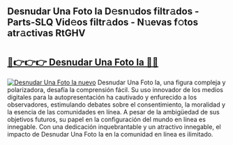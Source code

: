 ## Desnudar Una Foto Ia D𝚎sn𝚞dos filtr𝚊dos - Parts-SLQ Vid𝚎os filtr𝚊dos - N𝚞evas f𝚘tos atr𝚊ctivas RtGHV

# <h2><a href="http://mbbhab.tromn.icu/?c=Desnudar+Una+Foto+Ia">🔗👉👉👉 Desnudar Una Foto Ia 🔗🔗</a></h2>

[![Desnudar Una Foto Ia nuevo](https://i.imgur.com/pEAQMta.gif)](http://mbbhab.tromn.icu/?c=Desnudar+Una+Foto+Ia)
Desnudar Una Foto Ia, una figura compleja y polarizadora, desafía la comprensión fácil. Su uso innovador de los medios digitales para la autopresentación ha cautivado y enfurecido a los observadores, estimulando debates sobre el consentimiento, la moralidad y la esencia de las comunidades en línea. A pesar de la ambigüedad de sus objetivos futuros, su papel en la configuración del mundo en línea es innegable. Con una dedicación inquebrantable y un atractivo innegable, el impacto de Desnudar Una Foto Ia en la comunidad en línea es ilimitado.
